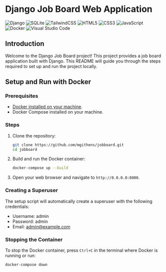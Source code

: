 # Django Job Board Web Application

![Django](https://img.shields.io/badge/django-%23092E20.svg?style=for-the-badge&logo=django&logoColor=white)
![SQLite](https://img.shields.io/badge/sqlite-%2307405e.svg?style=for-the-badge&logo=sqlite&logoColor=white)
![TailwindCSS](https://img.shields.io/badge/tailwindcss-%2338B2AC.svg?style=for-the-badge&logo=tailwind-css&logoColor=white)
![HTML5](https://img.shields.io/badge/html5-%23E34F26.svg?style=for-the-badge&logo=html5&logoColor=white)
![CSS3](https://img.shields.io/badge/css3-%231572B6.svg?style=for-the-badge&logo=css3&logoColor=white)
![JavaScript](https://img.shields.io/badge/javascript-%23323330.svg?style=for-the-badge&logo=javascript&logoColor=%23F7DF1E)
![Docker](https://img.shields.io/badge/Docker-2496ED?style=for-the-badge&logo=docker&logoColor=white)
![Visual Studio Code](https://img.shields.io/badge/Visual%20Studio%20Code-0078d7.svg?style=for-the-badge&logo=visual-studio-code&logoColor=white)

## Introduction
Welcome to the Django Job Board project! This project provides a job board application built with Django. This README will guide you through the steps required to set up and run the project locally.

## Setup and Run with Docker

### Prerequisites

- [Docker installed on your machine](https://docs.docker.com/engine/install/).
- Docker Compose installed on your machine.

### Steps

1. Clone the repository:
    ```sh
    git clone https://github.com/mgithens/jobboard.git
    cd jobboard
    ```

2. Build and run the Docker container:
    ```sh
    docker-compose up --build
    ```

3. Open your web browser and navigate to `http://0.0.0.0:8000`.

### Creating a Superuser

The setup script will automatically create a superuser with the following credentials:
- Username: admin
- Password: admin
- Email: admin@example.com

### Stopping the Container

To stop the Docker container, press `Ctrl+C` in the terminal where Docker is running or run:
```sh
docker-compose down